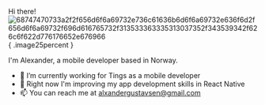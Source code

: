 Hi there! ![68747470733a2f2f656d6f6a69732e736c61636b6d6f6a69732e636f6d2f656d6f6a69732f696d616765732f313533363335313037352f343539342f626c6f622d776176652e676966](https://github.com/alexandergustavsen/alexandergustavsen/assets/31104941/a5af957d-2bcb-43d3-8122-2ba0d0573050){ .image25percent }

I'm Alexander, a mobile developer based in Norway.

- 👀 I’m currently working for Tings as a mobile developer
- 🌱 Right now I'm improving my app development skills in React Native
- 📫 You can reach me at alxandergustavsen@gmail.com

